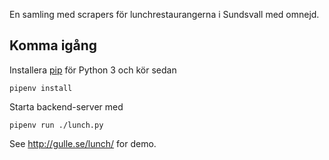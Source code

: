 En samling med scrapers för lunchrestaurangerna i Sundsvall med omnejd.

Komma igång
------------
Installera [pip](https://pypi.org/project/pip/) för Python 3 och kör sedan

```
pipenv install
```

Starta backend-server med

```
pipenv run ./lunch.py
```

See http://gulle.se/lunch/ for demo.
